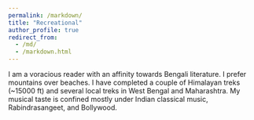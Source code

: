 ```yaml
---
permalink: /markdown/
title: "Recreational"
author_profile: true
redirect_from: 
  - /md/
  - /markdown.html
---
```

I am a voracious reader with an affinity towards Bengali literature. I prefer mountains over beaches. I have completed a couple of Himalayan treks (~15000 ft) and several local treks in West Bengal and Maharashtra. My musical taste is confined mostly under Indian classical music, Rabindrasangeet, and Bollywood.
